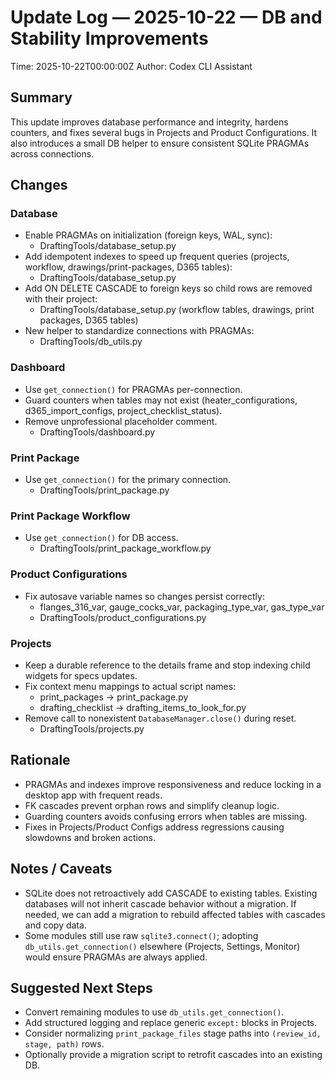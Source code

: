 # Update Log — 2025-10-22 — DB and Stability Improvements

Time: 2025-10-22T00:00:00Z
Author: Codex CLI Assistant

## Summary
This update improves database performance and integrity, hardens counters, and fixes several bugs in Projects and Product Configurations. It also introduces a small DB helper to ensure consistent SQLite PRAGMAs across connections.

## Changes

### Database
- Enable PRAGMAs on initialization (foreign keys, WAL, sync):
  - DraftingTools/database_setup.py
- Add idempotent indexes to speed up frequent queries (projects, workflow, drawings/print-packages, D365 tables):
  - DraftingTools/database_setup.py
- Add ON DELETE CASCADE to foreign keys so child rows are removed with their project:
  - DraftingTools/database_setup.py (workflow tables, drawings, print packages, D365 tables)
- New helper to standardize connections with PRAGMAs:
  - DraftingTools/db_utils.py

### Dashboard
- Use `get_connection()` for PRAGMAs per-connection.
- Guard counters when tables may not exist (heater_configurations, d365_import_configs, project_checklist_status).
- Remove unprofessional placeholder comment.
  - DraftingTools/dashboard.py

### Print Package
- Use `get_connection()` for the primary connection.
  - DraftingTools/print_package.py

### Print Package Workflow
- Use `get_connection()` for DB access.
  - DraftingTools/print_package_workflow.py

### Product Configurations
- Fix autosave variable names so changes persist correctly:
  - flanges_316_var, gauge_cocks_var, packaging_type_var, gas_type_var
  - DraftingTools/product_configurations.py

### Projects
- Keep a durable reference to the details frame and stop indexing child widgets for specs updates.
- Fix context menu mappings to actual script names:
  - print_packages → print_package.py
  - drafting_checklist → drafting_items_to_look_for.py
- Remove call to nonexistent `DatabaseManager.close()` during reset.
  - DraftingTools/projects.py

## Rationale
- PRAGMAs and indexes improve responsiveness and reduce locking in a desktop app with frequent reads.
- FK cascades prevent orphan rows and simplify cleanup logic.
- Guarding counters avoids confusing errors when tables are missing.
- Fixes in Projects/Product Configs address regressions causing slowdowns and broken actions.

## Notes / Caveats
- SQLite does not retroactively add CASCADE to existing tables. Existing databases will not inherit cascade behavior without a migration. If needed, we can add a migration to rebuild affected tables with cascades and copy data.
- Some modules still use raw `sqlite3.connect()`; adopting `db_utils.get_connection()` elsewhere (Projects, Settings, Monitor) would ensure PRAGMAs are always applied.

## Suggested Next Steps
- Convert remaining modules to use `db_utils.get_connection()`.
- Add structured logging and replace generic `except:` blocks in Projects.
- Consider normalizing `print_package_files` stage paths into `(review_id, stage, path)` rows.
- Optionally provide a migration script to retrofit cascades into an existing DB.

